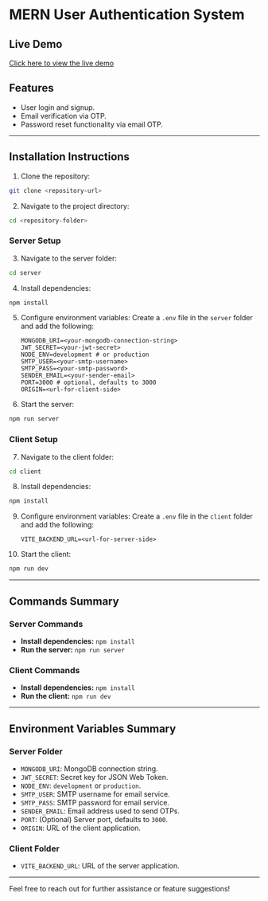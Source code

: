 # MERN User Authentication System

## Live Demo
[Click here to view the live demo](#) <!-- Replace # with the actual live demo link -->

## Features
- User login and signup.
- Email verification via OTP.
- Password reset functionality via email OTP.

---

## Installation Instructions

1. Clone the repository:
```bash
git clone <repository-url>
```

2. Navigate to the project directory:
```bash
cd <repository-folder>
```

### Server Setup

3. Navigate to the server folder:
```bash
cd server
```

4. Install dependencies:
```bash
npm install
```

5. Configure environment variables:
   Create a `.env` file in the `server` folder and add the following:
   ```env
   MONGODB_URI=<your-mongodb-connection-string>
   JWT_SECRET=<your-jwt-secret>
   NODE_ENV=development # or production
   SMTP_USER=<your-smtp-username>
   SMTP_PASS=<your-smtp-password>
   SENDER_EMAIL=<your-sender-email>
   PORT=3000 # optional, defaults to 3000
   ORIGIN=<url-for-client-side>
   ```

6. Start the server:
```bash
npm run server
```

### Client Setup

7. Navigate to the client folder:
```bash
cd client
```

8. Install dependencies:
```bash
npm install
```

9. Configure environment variables:
   Create a `.env` file in the `client` folder and add the following:
   ```env
   VITE_BACKEND_URL=<url-for-server-side>
   ```

10. Start the client:
```bash
npm run dev
```

---

## Commands Summary

### Server Commands
- **Install dependencies:** `npm install`
- **Run the server:** `npm run server`

### Client Commands
- **Install dependencies:** `npm install`
- **Run the client:** `npm run dev`

---

## Environment Variables Summary

### Server Folder
- `MONGODB_URI`: MongoDB connection string.
- `JWT_SECRET`: Secret key for JSON Web Token.
- `NODE_ENV`: `development` or `production`.
- `SMTP_USER`: SMTP username for email service.
- `SMTP_PASS`: SMTP password for email service.
- `SENDER_EMAIL`: Email address used to send OTPs.
- `PORT`: (Optional) Server port, defaults to `3000`.
- `ORIGIN`: URL of the client application.

### Client Folder
- `VITE_BACKEND_URL`: URL of the server application.

---

Feel free to reach out for further assistance or feature suggestions!
